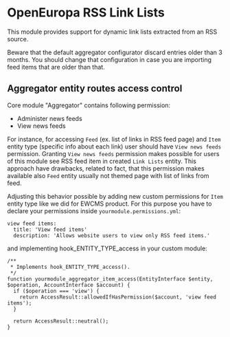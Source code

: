 # OpenEuropa RSS Link Lists

This module provides support for dynamic link lists extracted from an RSS source.

Beware that the default aggregator configurator discard entries older than 3 months.
You should change that configuration in case you are importing feed items that are older than that.

## Aggregator entity routes access control

Core module "Aggregator" contains following permission:
* Administer news feeds
* View news feeds

For instance, for accessing `Feed` (ex. list of links in RSS feed page) and `Item` entity type (specific info about each link) user should have `View news feeds` permission.
Granting `View news feeds` permission makes possible for users of this module see RSS feed item in created `Link Lists` entity. This approach have drawbacks, related to fact, that this permission makes available also `Feed` entity usually not themed page with list of links from feed.

Adjusting this behavior possible by adding new custom permissions for `Item` entity type like we did for EWCMS product. For this purpose you have to declare your permissions inside `yourmodule.permissions.yml`:

```
view feed items:
  title: 'View feed items'
  description: 'Allows website users to view only RSS feed items.'
```

and implementing hook_ENTITY_TYPE_access in your custom module:

```
/**
 * Implements hook_ENTITY_TYPE_access().
 */
function yourmodule_aggregator_item_access(EntityInterface $entity, $operation, AccountInterface $account) {
  if ($operation === 'view') {
    return AccessResult::allowedIfHasPermission($account, 'view feed items');
  }

  return AccessResult::neutral();
}
```

